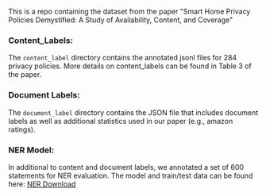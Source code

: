 This is a repo containing the dataset from the paper "Smart Home Privacy Policies Demystified: A Study of Availability, Content, and Coverage"

### Content_Labels:
The `content_label` directory contains the annotated jsonl files for 284 privacy policies. More details on content_labels can be found in Table 3 of the paper.

### Document Labels:
The `document_label` directory contains the JSON file that includes document labels as well as additional statistics used in our paper (e.g., amazon ratings).

### NER Model:
In additional to content and document labels, we annotated a set of 600 statements for NER evaluation. The model and train/test data can be found here: [NER Download](https://drive.google.com/drive/folders/1Dqxi3T_TARNRXVct1UWOCzxKiKfWWBkB?usp=sharing)


